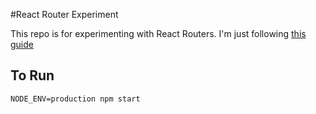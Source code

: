 #React Router Experiment

This repo is for experimenting with React Routers. I'm just following [this guide](https://github.com/reactjs/react-router-tutorial)

## To Run

```
NODE_ENV=production npm start
```